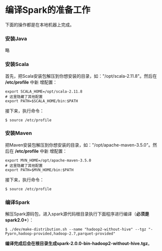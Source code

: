 编译Spark的准备工作
=================================================================================
下面的操作都是在本地机器上完成。

### 安装Java
略

### 安装Scala
首先，把Scala安装包解压到你想安装的目录，如："/opt/scala-2.11.8"。然后在 **/etc/profile** 中新
增配置：
```shell
export SCALA_HOME=/opt/scala-2.11.8
# 这里隐藏了其他配置
export PATH=$SCALA_HOME/bin:$PATH
```
接下来，执行命令：
```shell
$ source /etc/profile
```

### 安装Maven
把Maven安装包解压到你想安装的目录，如："/opt/apache-maven-3.5.0"。然后在 **/etc/profile** 中新
增配置：
```shell
export MVN_HOME=/opt/apache-maven-3.5.0
# 这里隐藏了其他配置
export PATH=$MVN_HOME/bin:$PATH
```
接下来，执行命令：
```shell
$ source /etc/profile
```

### 编译Spark
解压Spark源码包，进入spark源代码根目录执行下面程序进行编译（**必须是spark2.0+**）：
```shell
$ ./dev/make-distribution.sh --name "hadoop2-without-hive" --tgz "-Pyarn,hadoop-provided,hadoop-2.7,parquet-provided"
```
**编译完成后会在根目录生成spark-2.0.0-bin-hadoop2-without-hive.tgz**。
